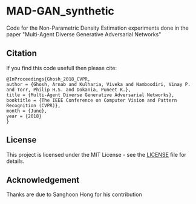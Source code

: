 # MAD-GAN_synthetic
Code for the Non-Parametric Density Estimation experiments done in the paper "Multi-Agent Diverse Generative Adversarial Networks"

## Citation
If you find this code usefull then please cite:

```
@InProceedings{Ghosh_2018_CVPR,
author = {Ghosh, Arnab and Kulharia, Viveka and Namboodiri, Vinay P. and Torr, Philip H.S. and Dokania, Puneet K.},
title = {Multi-Agent Diverse Generative Adversarial Networks},
booktitle = {The IEEE Conference on Computer Vision and Pattern Recognition (CVPR)},
month = {June},
year = {2018}
}
```

## License
This project is licensed under the MIT License - see the [LICENSE](LICENSE) file for details.

## Acknowledgement
Thanks are due to Sanghoon Hong for his contribution

